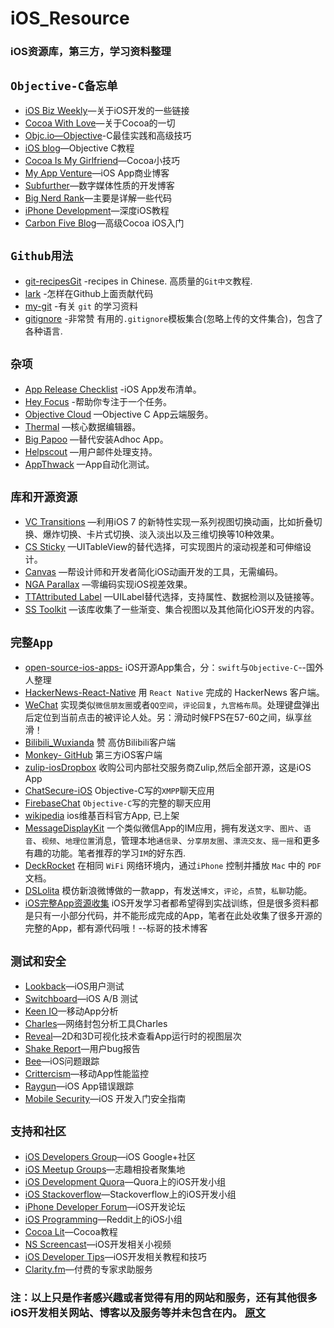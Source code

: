 # iOS_Resource
### iOS资源库，第三方，学习资料整理

## `Objective-C备忘单`
* [iOS Biz Weekly](http://iosbizweekly.com/%20)—关于iOS开发的一些链接
* [Cocoa With Love](http://cocoawithlove.com/)—关于Cocoa的一切
* [Objc.io—Objective](http://www.objc.io/)-C最佳实践和高级技巧
* [iOS blog](http://ios-blog.co.uk/)—Objective C教程
* [Cocoa Is My Girlfriend](http://www.cimgf.com/)—Cocoa小技巧
* [My App Venture](http://www.myappventure.com/)—iOS App商业博客
* [Subfurther](http://www.subfurther.com/blog/)—数字媒体性质的开发博客
* [Big Nerd Rank](http://www.bignerdranch.com/training)—主要是详解一些代码
* [iPhone Development](http://iphonedevelopment.blogspot.com/)—深度iOS教程
* [Carbon Five Blog](http://blog.carbonfive.com/category/mobile/)—高级Cocoa iOS入门

## `Github用法`
* [git-recipesGit](https://github.com/geeeeeeeeek/git-recipes)  -recipes in Chinese. 高质量的`Git中文`教程.
* [lark](https://github.com/larkjs/lark/wiki/怎样贡献代码)  -怎样在Github上面贡献代码
* [my-git](https://github.com/xirong/my-git)  -有关 `git` 的学习资料
* [gitignore](https://github.com/github/gitignore)  -非常赞 有用的`.gitignore`模板集合(忽略上传的文件集合)，包含了各种语言.

## `杂项`
* [App Release Checklist](https://github.com/oisin/app-release-checklist)  -iOS App发布清单。
* [Hey Focus](http://www.heyfocus.com/)  -帮助你专注于一个任务。
* [Objective Cloud](http://objective-cloud.com/)  —Objective C App云端服务。
* [Thermal](http://thermal-core.com/CoreDataEditor)  —核心数据编辑器。
* [Big Papoo](https://github.com/BigPapoo/AppStaller)  —替代安装Adhoc App。
* [Helpscout](https://www.helpscout.net/)  —用户邮件处理支持。
* [AppThwack](https://appthwack.com/)  —App自动化测试。

## `库和开源资源`
* [VC Transitions](https://github.com/ColinEberhardt/VCTransitionsLibrary)  —利用iOS 7 的新特性实现一系列视图切换动画，比如折叠切换、爆炸切换、卡片式切换、淡入淡出以及三维切换等10种效果。
* [CS Sticky](https://github.com/Citrrus/BlurryModalSegue)  —UITableView的替代选择，可实现图片的滚动视差和可伸缩设计。
* [Canvas](https://github.com/CanvasPod/Canvas)  —帮设计师和开发者简化iOS动画开发的工具，无需编码。
* [NGA Parallax](https://github.com/michaeljbishop/NGAParallaxMotion)  —零编码实现iOS视差效果。
* [TTAttributed Label](https://github.com/mattt/TTTAttributedLabel)  —UILabel替代选择，支持属性、数据检测以及链接等。
* [SS Toolkit](http://sstoolk.it/)  —该库收集了一些渐变、集合视图以及其他简化iOS开发的内容。

## `完整App`
* [open-source-ios-apps-](https://github.com/dkhamsing/open-source-ios-apps)  iOS开源App集合，分：`swift`与`Objective-C`--国外人整理
* [HackerNews-React-Native](https://github.com/iSimar/HackerNews-React-Native)  用 `React Native` 完成的 HackerNews 客户端。
* [WeChat](https://github.com/zhengwenming/WeChat)  实现类似`微信朋友圈`或者`QQ空间`，`评论回复`，`九宫格布局`。处理键盘弹出后定位到当前点击的被评论人处。另：滑动时候FPS在57-60之间，纵享丝滑！
* [Bilibili_Wuxianda](https://github.com/MichaelHuyp/Bilibili_Wuxianda) 赞 高仿Bilibili客户端
* [Monkey- GitHub](https://github.com/coderyi/Monkey) 第三方iOS客户端
* [zulip-iosDropbox](https://github.com/zulip/zulip-ios)  收购公司内部社交服务商Zulip,然后全部开源，这是iOS App
* [ChatSecure-iOS](https://github.com/ChatSecure/ChatSecure-iOS)  Objective-C写的`XMPP`聊天应用
* [FirebaseChat](https://github.com/relatedcode/FirebaseChat)  `Objective-C`写的完整的聊天应用
* [wikipedia](https://github.com/wikimedia/wikipedia-ios) ios维基百科官方App, 已上架
* [MessageDisplayKit](https://github.com/xhzengAIB/MessageDisplayKit) 一个类似微信App的IM应用，拥有发送`文字`、`图片`、`语音`、`视频`、`地理位置`消息，管理本地`通信录`、`分享朋友圈`、`漂流交友`、`摇一摇`和更多有趣的功能。笔者推荐的学习`IM`的好东西.
* [DeckRocket](https://github.com/jpsim/DeckRocket)  在相同 `WiFi` 网络环境内，通过`iPhone` 控制并播放 `Mac` 中的 `PDF` 文档。
* [DSLolita](https://github.com/sam408130/DSLolita)  模仿新浪微博做的一款app，有发送`博文`，`评论`，`点赞`，`私聊`功能。
* [iOS完整App资源收集](http://www.henishuo.com/ios-app-fully-code/)  iOS开发学习者都希望得到实战训练，但是很多资料都是只有一小部分代码，并不能形成完成的App，笔者在此处收集了很多开源的完整的App，都有源代码哦！--标哥的技术博客

## `测试和安全`
* [Lookback](http://lookback.io/)—iOS用户测试
* [Switchboard](https://github.com/KeepSafe/Switchboard)—iOS A/B 测试
* [Keen IO](https://keen.io/)—移动App分析
* [Charles](http://www.charlesproxy.com/)—网络封包分析工具Charles
* [Reveal](http://revealapp.com/)—2D和3D可视化技术查看App运行时的视图层次
* [Shake Report](http://shakereport.com/)—用户bug报告
* [Bee](http://neat.io/bee/)—iOS问题跟踪
* [Crittercism](http://www.crittercism.com/)—移动App性能监控
* [Raygun](http://raygun.io/)—iOS App错误跟踪
* [Mobile Security](http://joppar.com/mobile-app-security-guide/)—iOS 开发入门安全指南

## `支持和社区`
* [iOS Developers Group](https://plus.google.com/communities/112026628790708717979)—iOS Google+社区
* [iOS Meetup Groups](http://ios.meetup.com/)—志趣相投者聚集地
* [iOS Development Quora](https://www.quora.com/iOS-Development/)—Quora上的iOS开发小组
* [iOS Stackoverflow](http://stackoverflow.com/questions/tagged/ios)—Stackoverflow上的iOS开发小组
* [iPhone Developer Forum](http://www.reddit.com/r/iOSProgramming/)—iOS开发论坛
* [iOS Programming](http://www.reddit.com/r/iOSProgramming/)—Reddit上的iOS小组
* [Cocoa Lit](http://cocoalit.com/)—Cocoa教程
* [NS Screencast](http://nsscreencast.com/)—iOS开发相关小视频
* [iOS Developer Tips](http://iosdevelopertips.com/)—iOS开发相关教程和技巧
* [Clarity.fm](https://clarity.fm/)—付费的专家求助服务

### 注：以上只是作者感兴趣或者觉得有用的网站和服务，还有其他很多iOS开发相关网站、博客以及服务等并未包含在内。 [原文](https://medium.com/@dvreddy/99-great-resources-for-ios-developers-82743b96f3c8#.b61nz1cve)
